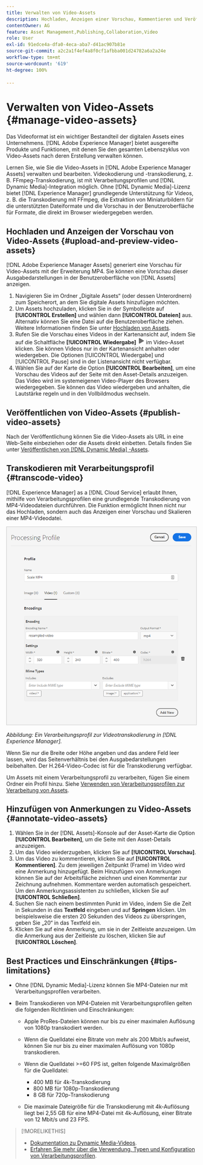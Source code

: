 ```yaml
---
title: Verwalten von Video-Assets
description: Hochladen, Anzeigen einer Vorschau, Kommentieren und Veröffentlichen von Video-Assets in [!DNL Adobe Experience Manager].
contentOwner: AG
feature: Asset Management,Publishing,Collaboration,Video
role: User
exl-id: 91edce4a-dfa0-4eca-aba7-d41ac907b81e
source-git-commit: a2c2a1f4ef4a8f0cf1afbba001d24782a6a2a24e
workflow-type: tm+mt
source-wordcount: '619'
ht-degree: 100%

---
```


# Verwalten von Video-Assets  {#manage-video-assets}

Das Videoformat ist ein wichtiger Bestandteil der digitalen Assets eines Unternehmens. [!DNL Adobe Experience Manager] bietet ausgereifte Produkte und Funktionen, mit denen Sie den gesamten Lebenszyklus von Video-Assets nach deren Erstellung verwalten können.

Lernen Sie, wie Sie die Video-Assets in [!DNL Adobe Experience Manager Assets] verwalten und bearbeiten. Videokodierung und -transkodierung, z. B. FFmpeg-Transkodierung, ist mit Verarbeitungsprofilen und [!DNL Dynamic Media]-Integration möglich. Ohne [!DNL Dynamic Media]-Lizenz bietet [!DNL Experience Manager] grundlegende Unterstützung für Videos, z. B. die Transkodierung mit FFmpeg, die Extraktion von Miniaturbildern für die unterstützten Dateiformate und die Vorschau in der Benutzeroberfläche für Formate, die direkt im Browser wiedergegeben werden.

## Hochladen und Anzeigen der Vorschau von Video-Assets {#upload-and-preview-video-assets}

[!DNL Adobe Experience Manager Assets] generiert eine Vorschau für Video-Assets mit der Erweiterung MP4. Sie können eine Vorschau dieser Ausgabedarstellungen in der Benutzeroberfläche von [!DNL Assets] anzeigen.

1. Navigieren Sie im Ordner „Digitale Assets“ (oder dessen Unterordnern) zum Speicherort, an dem Sie digitale Assets hinzufügen möchten.
1. Um Assets hochzuladen, klicken Sie in der Symbolleiste auf **[!UICONTROL Erstellen]** und wählen dann **[!UICONTROL Dateien]** aus. Alternativ können Sie eine Datei auf die Benutzeroberfläche ziehen. Weitere Informationen finden Sie unter [Hochladen von Assets](manage-digital-assets.md#uploading-assets).
1. Rufen Sie die Vorschau eines Videos in der Kartenansicht auf, indem Sie auf die Schaltfläche **[!UICONTROL Wiedergabe]** ![Schaltfläche Wiedergabe](assets/do-not-localize/play.png) im Video-Asset klicken. Sie können Videos nur in der Kartenansicht anhalten oder wiedergeben. Die Optionen [!UICONTROL Wiedergabe] und [!UICONTROL Pause] sind in der Listenansicht nicht verfügbar.
1. Wählen Sie auf der Karte die Option **[!UICONTROL Bearbeiten]**, um eine Vorschau des Videos auf der Seite mit den Asset-Details anzuzeigen. Das Video wird im systemeigenen Video-Player des Browsers wiedergegeben. Sie können das Video wiedergeben und anhalten, die Lautstärke regeln und in den Vollbildmodus wechseln.

## Veröffentlichen von Video-Assets {#publish-video-assets}

Nach der Veröffentlichung können Sie die Video-Assets als URL in eine Web-Seite einbeziehen oder die Assets direkt einbetten. Details finden Sie unter [Veröffentlichen von [!DNL Dynamic Media] -Assets](/help/assets/dynamic-media/publishing-dynamicmedia-assets.md).

## Transkodieren mit Verarbeitungsprofil {#transcode-video}

[!DNL Experience Manager] as a [!DNL Cloud Service] erlaubt Ihnen, mithilfe von Verarbeitungsprofilen eine grundlegende Transkodierung von MP4-Videodateien durchführen. Die Funktion ermöglicht Ihnen nicht nur das Hochladen, sondern auch das Anzeigen einer Vorschau und Skalieren einer MP4-Videodatei.

![Erstellen von Verarbeitungsprofilen zum Transkodieren von Videos in [!DNL Experience Manager]](assets/video-processing-profile-for-mp4.png)

*Abbildung: Ein Verarbeitungsprofil zur Videotranskodierung in [!DNL Experience Manager].*

Wenn Sie nur die Breite oder Höhe angeben und das andere Feld leer lassen, wird das Seitenverhältnis bei den Ausgabedarstellungen beibehalten. Der H.264-Video-Codec ist für die Transkodierung verfügbar.

Um Assets mit einem Verarbeitungsprofil zu verarbeiten, fügen Sie einem Ordner ein Profil hinzu. Siehe [Verwenden von Verarbeitungsprofilen zur Verarbeitung von Assets](/help/assets/asset-microservices-configure-and-use.md#use-profiles).

## Hinzufügen von Anmerkungen zu Video-Assets {#annotate-video-assets}

1. Wählen Sie in der [!DNL Assets]-Konsole auf der Asset-Karte die Option **[!UICONTROL Bearbeiten]**, um die Seite mit den Asset-Details anzuzeigen.
1. Um das Video wiederzugeben, klicken Sie auf **[!UICONTROL Vorschau]**.
1. Um das Video zu kommentieren, klicken Sie auf **[!UICONTROL Kommentieren]**. Zu dem jeweiligen Zeitpunkt (Frame) im Video wird eine Anmerkung hinzugefügt. Beim Hinzufügen von Anmerkungen können Sie auf der Arbeitsfläche zeichnen und einen Kommentar zur Zeichnung aufnehmen. Kommentare werden automatisch gespeichert. Um den Anmerkungsassistenten zu schließen, klicken Sie auf **[!UICONTROL Schließen]**.
1. Suchen Sie nach einem bestimmten Punkt im Video, indem Sie die Zeit in Sekunden in das **Textfeld** eingeben und auf **Springen** klicken. Um beispielsweise die ersten 20 Sekunden des Videos zu überspringen, geben Sie „20“ in das Textfeld ein.
1. Klicken Sie auf eine Anmerkung, um sie in der Zeitleiste anzuzeigen. Um die Anmerkung aus der Zeitleiste zu löschen, klicken Sie auf **[!UICONTROL Löschen]**.

## Best Practices und Einschränkungen {#tips-limitations}

* Ohne [!DNL Dynamic Media]-Lizenz können Sie MP4-Dateien nur mit Verarbeitungsprofilen verarbeiten.
* Beim Transkodieren von MP4-Dateien mit Verarbeitungsprofilen gelten die folgenden Richtlinien und Einschränkungen:

   * Apple ProRes-Dateien können nur bis zu einer maximalen Auflösung von 1080p transkodiert werden.
   * Wenn die Quelldatei eine Bitrate von mehr als 200 Mbit/s aufweist, können Sie nur bis zu einer maximalen Auflösung von 1080p transkodieren.
   * Wenn die Quelldatei >=60 FPS ist, gelten folgende Maximalgrößen für die Quelldatei:

      * 400 MB für 4k-Transkodierung
      * 800 MB für 1080p-Transkodierung
      * 8 GB für 720p-Transkodierung
   * Die maximale Dateigröße für die Transkodierung mit 4k-Auflösung liegt bei 2,55 GB für eine MP4-Datei mit 4k-Auflösung, einer Bitrate von 12 Mbit/s und 23 FPS.


>[!MORELIKETHIS]
>
>* [Dokumentation zu Dynamic Media-Videos](/help/assets/dynamic-media/video.md).
>* [Erfahren Sie mehr über die Verwendung, Typen und Konfiguration von Verarbeitungsprofilen](/help/assets/asset-microservices-configure-and-use.md).

